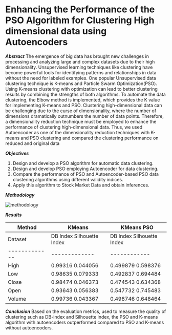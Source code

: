 # Enhancing the Performance of the PSO Algorithm for Clustering High dimensional data using Autoencoders

_**Abstract**_
The emergence of big data has brought new challenges in processing and analyzing large and complex datasets due to their high dimensionality. Unsupervised learning techniques like clustering have become powerful tools for identifying patterns and relationships in data without the need for labeled examples. One popular Unsupervised data clustering technique is K-means and Particle Swarm Optimization(PSO). Using K-means clustering with optimization can lead to better clustering results by combining the strengths of both algorithms. To automate the data clustering, the Elbow method is implemented, which provides the K value for implementing K-means and PSO. Clustering high-dimensional data can be challenging due to the curse of dimensionality, where the number of dimensions dramatically outnumbers the number of data points. Therefore, a dimensionality reduction technique must be employed to enhance the performance of clustering high-dimensional data. Thus, we used Autoencoder as one of the dimensionality reduction techniques with K-means and PSO clustering and compared the clustering performance on reduced and original data

_**Objectives**_
1. Design and develop a PSO algorithm for automatic data clustering.
2. Design and develop PSO employing Autoencoder for data clustering.
3. Compare the performance of PSO and Autoencoder-based PSO data clustering algorithms using different validity indices.
4. Apply this algorithm to Stock Market Data and obtain inferences.

_**Methodology**_

![methodology](https://github.com/Priya-cse/PSO-and-KMeans-for-Clustering-High-dimensional-data-using-Autoencoders/assets/89922343/047ef794-875a-4a52-9255-6e371314021d)

_**Results**_

| Method  | KMeans | KMeans PSO |
| ------------- | ------------- | ------------ |
| Dataset | DB Index  Silhouette Index | DB Index  Silhouette Index |
| ------------- | ------------- | ------------ |
| High | 0.99316               0.044056 | 0.499879              0.598376 |
| Low | 0.98635                0.079333 | 0.492837                0.694484 |
| Close |0.98474                0.046373 |0.474543                0.634368 |
| Open |0.93643                0.056383 | 0.547732                0.745483 |
| Volume | 0.99736                0.043367 | 0.498746               0.648464 |

_**Conclusion**_
Based on the evaluation metrics, used to measure the quality of clustering such as DB-index and Silhouette index, the PSO and K-means algorithm with autoencoders outperformed compared to PSO and K-means without autoencoders.​
		
		
		
